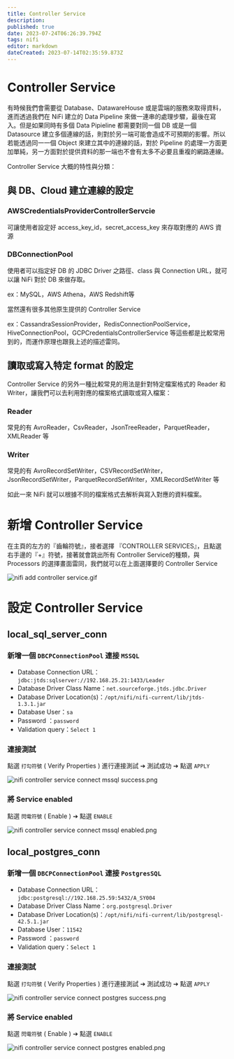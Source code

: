 ```yaml
---
title: Controller Service
description: 
published: true
date: 2023-07-24T06:26:39.794Z
tags: nifi
editor: markdown
dateCreated: 2023-07-14T02:35:59.873Z
---
```


# Controller Service
有時候我們會需要從 Database、DatawareHouse 或是雲端的服務來取得資料，進而透過我們在 NiFi 建立的 Data Pipeline 來做一連串的處理步驟，最後在寫入。但是如果同時有多個 Data Pipieline 都需要對同一個 DB 或是一個 Datasource 建立多個連線的話，則對於另一端可能會造成不可預期的影響。所以若能透過同一一個 Object 來建立其中的連線的話，對於 Pipeline 的處理一方面更加單純，另一方面對於提供資料的那一端也不會有太多不必要且重複的網路連線。

Controller Service 大概的特性與分類：

## 與 DB、Cloud 建立連線的設定

### AWSCredentialsProviderControllerServcie
可讓使用者設定好 access_key_id，secret_access_key 來存取對應的 AWS 資源

### DBConnectionPool
使用者可以指定好 DB 的 JDBC Driver 之路徑、class 與 Connection URL，就可以讓 NiFi 對於 DB 來做存取。

ex：MySQL，AWS Athena，AWS Redshift等

當然還有很多其他原生提供的 Controller Service

ex：CassandraSessionProvider，RedisConnectionPoolService，HiveConnectionPool，GCPCredentialsControllerService 等這些都是比較常用到的，而運作原理也跟我上述的描述雷同。

## 讀取或寫入特定 format 的設定
Controller Service 的另外一種比較常見的用法是針對特定檔案格式的 Reader 和 Writer，讓我們可以去利用對應的檔案格式讀取或寫入檔案：

### Reader
常見的有 AvroReader，CsvReader，JsonTreeReader，ParquetReader，XMLReader 等

### Writer
常見的有 AvroRecordSetWriter，CSVRecordSetWriter，JsonRecordSetWriter，ParquetRecordSetWriter，XMLRecordSetWriter 等

如此一來 NiFi 就可以根據不同的檔案格式去解析與寫入對應的資料檔案。

# 新增 Controller Service
在主頁的左方的『齒輪符號』，接者選擇 『CONTROLLER SERVICES』，且點選右手邊的『+』符號，接著就會跳出所有 Controller Service的種類，與 Processors 的選擇畫面雷同，我們就可以在上面選擇要的 Controller Service

![nifi add controller service.gif](http://192.168.25.60:8000/files/file_storage/688f604d.gif)

# 設定 Controller Service
## local_sql_server_conn
### 新增一個 `DBCPConnectionPool` 連接 `MSSQL`
- Database Connection URL：`jdbc:jtds:sqlserver://192.168.25.21:1433/Leader`
- Database Driver Class Name：`net.sourceforge.jtds.jdbc.Driver`
- Database Driver Location(s)：`/opt/nifi/nifi-current/lib/jtds-1.3.1.jar`
- Database User：`sa`
- Password ：`password`
- Validation query：`Select 1`

### 連接測試
點選 `打勾符號` ( Verify Properties ) 進行連接測試 ➔ 測試成功 ➔ 點選 `APPLY`

![nifi controller service connect mssql success.png](http://192.168.25.60:8000/files/file_storage/ad309e11.png)

### 將 Service enabled
點選 `閃電符號` ( Enable ) ➔ 點選 `ENABLE`

![nifi controller service connect mssql enabled.png](http://192.168.25.60:8000/files/file_storage/6707fab3.png)

## local_postgres_conn
### 新增一個 `DBCPConnectionPool` 連接 `PostgresSQL`
- Database Connection URL：`jdbc:postgresql://192.168.25.59:5432/A_SY004`
- Database Driver Class Name：`org.postgresql.Driver`
- Database Driver Location(s)：`/opt/nifi/nifi-current/lib/postgresql-42.5.1.jar`
- Database User：`11542`
- Password ：`password`
- Validation query：`Select 1`

### 連接測試
點選 `打勾符號` ( Verify Properties ) 進行連接測試 ➔ 測試成功 ➔ 點選 `APPLY`

![nifi controller service connect postgres success.png](http://192.168.25.60:8000/files/file_storage/cb0847f5.png)

### 將 Service enabled
點選 `閃電符號` ( Enable ) ➔ 點選 `ENABLE`

![nifi controller service connect postgres enabled.png](http://192.168.25.60:8000/files/file_storage/9bada704.png)